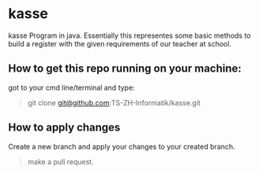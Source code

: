 kasse
=====

kasse Program in java.
Essentially this representes some basic methods to build a register with the given requirements of our teacher at school.

How to get this repo running on your machine:
-------------------------------------

got to your cmd line/terminal and type:

>git clone git@github.com:TS-ZH-Informatik/kasse.git

How to apply changes
---------------------

Create a new branch and apply your changes to your created branch.

>make a pull request.
